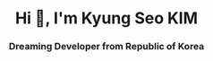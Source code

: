<h1 align="center">Hi 👋, I'm Kyung Seo KIM</h1>
<h3 align="center">Dreaming Developer from Republic of Korea</h3>
